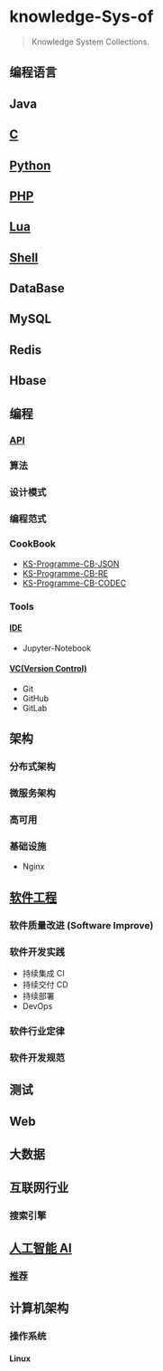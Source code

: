 # knowledge-Sys-of
> Knowledge System Collections.

## 编程语言
## Java
## [C](KS-Language-C/README.md)
## [Python](KS-Language-Python/README.md)
## [PHP](KS-Language-PHP/README.md)
## [Lua](KS-Language-Lua/README.md)
## [Shell](KS-Shell/README.md)

## DataBase
## MySQL
## Redis
## Hbase

## 编程
### [API](KS-Programme-API/README.md)
### 算法
### 设计模式
### 编程范式
### CookBook
* [KS-Programme-CB-JSON](knowledge-Sys-of-JSON/README.md)
* [KS-Programme-CB-RE](knowledge-Sys-of-RE/README.md)
* [KS-Programme-CB-CODEC](knowledge-Sys-of-CODEC/README.md)
### Tools
#### [IDE](KS-Programme-Tools/KS-Programme-Tools-IDE/README.md)
* Jupyter-Notebook
#### [VC(Version Control)](KS-Programme-Tools/KS-Programme-Tools-VC/README.md)
* Git
* GitHub
* GitLab

## 架构
### 分布式架构
### 微服务架构

### 高可用
### 基础设施
* Nginx

## [软件工程](KS-SE/README.md)
### 软件质量改进 (Software Improve)
### 软件开发实践
* 持续集成 CI
* 持续交付 CD
* 持续部署
* DevOps
### 软件行业定律
### 软件开发规范

## 测试

## Web

## 大数据

## 互联网行业
### 搜索引擎

## [人工智能 AI](knowledge-Sys-of-AI/README.md)
### [推荐](knowledge-Sys-of-Recommender/README.md)

## 计算机架构
### 操作系统
#### Linux
